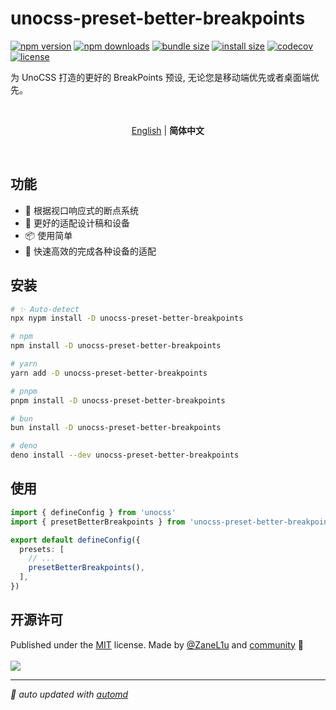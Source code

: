 # unocss-preset-better-breakpoints

<!-- automd:badges color="yellow" license name="unocss-preset-better-breakpoints" codecov bundlephobia packagephobia -->

[![npm version](https://img.shields.io/npm/v/unocss-preset-better-breakpoints?color=yellow)](https://npmjs.com/package/unocss-preset-better-breakpoints)
[![npm downloads](https://img.shields.io/npm/dm/unocss-preset-better-breakpoints?color=yellow)](https://npm.chart.dev/unocss-preset-better-breakpoints)
[![bundle size](https://img.shields.io/bundlephobia/minzip/unocss-preset-better-breakpoints?color=yellow)](https://bundlephobia.com/package/unocss-preset-better-breakpoints)
[![install size](https://badgen.net/packagephobia/install/unocss-preset-better-breakpoints?color=yellow)](https://packagephobia.com/result?p=unocss-preset-better-breakpoints)
[![codecov](https://img.shields.io/codecov/c/gh/ZaneL1u/unocss-preset-better-breakpoints?color=yellow)](https://codecov.io/gh/ZaneL1u/unocss-preset-better-breakpoints)
[![license](https://img.shields.io/github/license/ZaneL1u/unocss-preset-better-breakpoints?color=yellow)](https://github.com/ZaneL1u/unocss-preset-better-breakpoints/blob/main/LICENSE)

<!-- /automd -->

为 UnoCSS 打造的更好的 BreakPoints 预设, 无论您是移动端优先或者桌面端优先。

<br>

<p align='center'>
<a href="https://github.com/ZaneL1u/unocss-preset-better-breakpoints/blob/main/README.md">English</a> | <b>简体中文</b>
</p>
<br>

## 功能
- 📏 根据视口响应式的断点系统
- 📱 更好的适配设计稿和设备
- 📦 使用简单
- 🚀 快速高效的完成各种设备的适配

## 安装
<!-- automd:pm-install dev -->

```sh
# ✨ Auto-detect
npx nypm install -D unocss-preset-better-breakpoints

# npm
npm install -D unocss-preset-better-breakpoints

# yarn
yarn add -D unocss-preset-better-breakpoints

# pnpm
pnpm install -D unocss-preset-better-breakpoints

# bun
bun install -D unocss-preset-better-breakpoints

# deno
deno install --dev unocss-preset-better-breakpoints
```

<!-- /automd -->

## 使用
<!-- automd:file src="./tests/fixture/src/example.ts" code -->

```ts [example.ts]
import { defineConfig } from 'unocss'
import { presetBetterBreakpoints } from 'unocss-preset-better-breakpoints'

export default defineConfig({
  presets: [
    // ...
    presetBetterBreakpoints(),
  ],
})
```

<!-- /automd -->

## 开源许可
<!-- automd:contributors author="ZaneL1u" license="MIT" -->

Published under the [MIT](https://github.com/ZaneL1u/unocss-preset-better-breakpoints/blob/main/LICENSE) license.
Made by [@ZaneL1u](https://github.com/ZaneL1u) and [community](https://github.com/ZaneL1u/unocss-preset-better-breakpoints/graphs/contributors) 💛
<br><br>
<a href="https://github.com/ZaneL1u/unocss-preset-better-breakpoints/graphs/contributors">
<img src="https://contrib.rocks/image?repo=ZaneL1u/unocss-preset-better-breakpoints" />
</a>

<!-- /automd -->

<!-- automd:with-automd -->

---

_🤖 auto updated with [automd](https://automd.unjs.io)_

<!-- /automd -->
